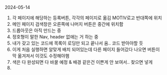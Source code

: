 2024-05-14
1. 각 페이지에 해당하는 등록버튼, 각각의 페이지로 옮김 MOTIV로고 반대쪽에 위치
2. 메인 페이지 검색창은 오른쪽에 나머지 버튼은 중간에 위치함
3. 드롭아웃은 아직 만드는 중
4. 정호형이 말한 Nav, header 없애는 거 하는 중
5. 내가 갖고 있는 코드에 목록이 로딩만 되고 끝나서 움.. 코드 받아야할 듯
6. 이게 처음 실행하면 알맞게 배치 되어있는데 다른 페이지 들어갔다 나오면 버튼이 막 옮겨져서 이것도 수정해야햄
7. 색은 다 완성되면 다 바꿀 예정 & 배경 같은건 이쁜게 안 보여서.. 찾으면 넣게
8. 
